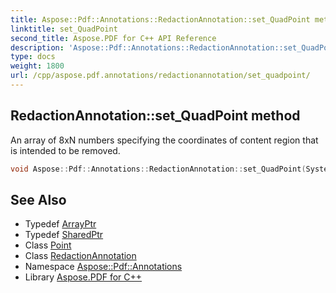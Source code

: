 ```yaml
---
title: Aspose::Pdf::Annotations::RedactionAnnotation::set_QuadPoint method
linktitle: set_QuadPoint
second_title: Aspose.PDF for C++ API Reference
description: 'Aspose::Pdf::Annotations::RedactionAnnotation::set_QuadPoint method. An array of 8xN numbers specifying the coordinates of content region that is intended to be removed in C++.'
type: docs
weight: 1800
url: /cpp/aspose.pdf.annotations/redactionannotation/set_quadpoint/
---
```

## RedactionAnnotation::set_QuadPoint method


An array of 8xN numbers specifying the coordinates of content region that is intended to be removed.

```cpp
void Aspose::Pdf::Annotations::RedactionAnnotation::set_QuadPoint(System::ArrayPtr<System::SharedPtr<Point>> value)
```

## See Also

* Typedef [ArrayPtr](../../../system/arrayptr/)
* Typedef [SharedPtr](../../../system/sharedptr/)
* Class [Point](../../../aspose.pdf/point/)
* Class [RedactionAnnotation](../)
* Namespace [Aspose::Pdf::Annotations](../../)
* Library [Aspose.PDF for C++](../../../)
